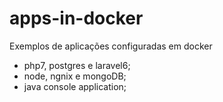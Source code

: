 # apps-in-docker
Exemplos de aplicações configuradas em docker
- php7, postgres e laravel6;
- node, ngnix e mongoDB;
- java console application;
